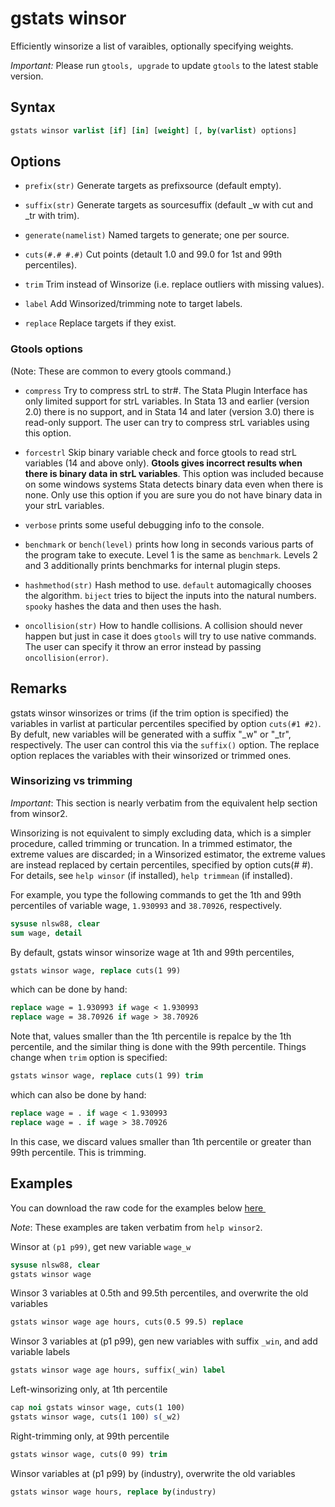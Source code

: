 gstats winsor
=============

Efficiently winsorize a list of varaibles, optionally specifying
weights.

_Important:_ Please run `gtools, upgrade` to update `gtools` to the
latest stable version.

Syntax
------

```stata
gstats winsor varlist [if] [in] [weight] [, by(varlist) options]
```
 
Options
-------

- `prefix(str)`         Generate targets as prefixsource (default empty).

- `suffix(str)`         Generate targets as sourcesuffix (default _w with cut and _tr with trim).

- `generate(namelist)`  Named targets to generate; one per source.

- `cuts(#.# #.#)`       Cut points (detault 1.0 and 99.0 for 1st and 99th percentiles).

- `trim`                Trim instead of Winsorize (i.e. replace outliers with missing values).

- `label`               Add Winsorized/trimming note to target labels.

- `replace`             Replace targets if they exist.

### Gtools options

(Note: These are common to every gtools command.)

- `compress` Try to compress strL to str#. The Stata Plugin Interface has
            only limited support for strL variables. In Stata 13 and
            earlier (version 2.0) there is no support, and in Stata 14
            and later (version 3.0) there is read-only support. The user
            can try to compress strL variables using this option.

- `forcestrl` Skip binary variable check and force gtools to read strL variables
            (14 and above only). __Gtools gives incorrect results when there is
            binary data in strL variables__. This option was included because on
            some windows systems Stata detects binary data even when there is none.
            Only use this option if you are sure you do not have binary data in your
            strL variables.

- `verbose` prints some useful debugging info to the console.

- `benchmark` or `bench(level)` prints how long in seconds various parts of the
            program take to execute. Level 1 is the same as `benchmark`. Levels
            2 and 3 additionally prints benchmarks for internal plugin steps.

- `hashmethod(str)` Hash method to use. `default` automagically chooses the
            algorithm. `biject` tries to biject the inputs into the
            natural numbers. `spooky` hashes the data and then uses the
            hash.

- `oncollision(str)` How to handle collisions. A collision should never happen
            but just in case it does `gtools` will try to use native
            commands. The user can specify it throw an error instead by
            passing `oncollision(error)`.

Remarks
-------

gstats winsor winsorizes or trims (if the trim option is specified)
the variables in varlist at particular percentiles specified by option
`cuts(#1 #2)`. By defult, new variables will be generated with a
suffix "_w" or "_tr", respectively. The user can control this via the
`suffix()` option.  The replace option replaces the variables with their
winsorized or trimmed ones.

### Winsorizing vs trimming

_Important_: This section is nearly verbatim from the equivalent help
section from winsor2.

Winsorizing is not equivalent to simply excluding data, which is
a simpler procedure, called trimming or truncation.  In a trimmed
estimator, the extreme values are discarded; in a Winsorized estimator,
the extreme values are instead replaced by certain percentiles,
specified by option cuts(# #). For details, see `help winsor` (if
installed), `help trimmean` (if installed).

For example, you type the following commands to get the 1th and 99th
percentiles of variable wage, `1.930993` and `38.70926`, respectively.

```stata
sysuse nlsw88, clear
sum wage, detail
```

By default, gstats winsor winsorize wage at 1th and 99th percentiles,

```stata
gstats winsor wage, replace cuts(1 99)
```

which can be done by hand:

```stata
replace wage = 1.930993 if wage < 1.930993
replace wage = 38.70926 if wage > 38.70926
```

Note that, values smaller than the 1th percentile is repalce by the 1th
percentile, and the similar thing is done with the 99th percentile.
Things change when `trim` option is specified:

```stata
gstats winsor wage, replace cuts(1 99) trim
```

which can also be done by hand:

```stata
replace wage = . if wage < 1.930993
replace wage = . if wage > 38.70926
```

In this case, we discard values smaller than 1th percentile or greater
than 99th percentile.  This is trimming.

Examples
--------

You can download the raw code for the examples below
[here  <img src="https://upload.wikimedia.org/wikipedia/commons/6/64/Icon_External_Link.png" width="13px"/>](https://raw.githubusercontent.com/mcaceresb/stata-gtools/master/docs/examples/gstats_winsor.do)

_Note_: These examples are taken verbatim from `help winsor2`.

Winsor at `(p1 p99)`, get new variable `wage_w`

```stata
sysuse nlsw88, clear
gstats winsor wage
```

Winsor 3 variables at 0.5th and 99.5th percentiles, and overwrite the
old variables

```stata
gstats winsor wage age hours, cuts(0.5 99.5) replace
```

Winsor 3 variables at (p1 p99), gen new variables with suffix `_win`,
and add variable labels

```stata
gstats winsor wage age hours, suffix(_win) label
```

Left-winsorizing only, at 1th percentile

```stata
cap noi gstats winsor wage, cuts(1 100)
gstats winsor wage, cuts(1 100) s(_w2)
```

Right-trimming only, at 99th percentile

```stata
gstats winsor wage, cuts(0 99) trim
```

Winsor variables at (p1 p99) by (industry), overwrite the old variables

```stata
gstats winsor wage hours, replace by(industry)
```
